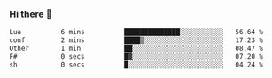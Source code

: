 ### Hi there 👋

<!--
**gustavkrist/gustavkrist** is a ✨ _special_ ✨ repository because its `README.md` (this file) appears on your GitHub profile.

Here are some ideas to get you started:

- 🔭 I’m currently working on ...
- 🌱 I’m currently learning ...
- 👯 I’m looking to collaborate on ...
- 🤔 I’m looking for help with ...
- 💬 Ask me about ...
- 📫 How to reach me: ...
- 😄 Pronouns: ...
- ⚡ Fun fact: ...
-->

<!--START_SECTION:waka-->

```txt
Lua          6 mins          ██████████████░░░░░░░░░░░   56.64 %
conf         2 mins          ████▒░░░░░░░░░░░░░░░░░░░░   17.23 %
Other        1 min           ██░░░░░░░░░░░░░░░░░░░░░░░   08.47 %
F#           0 secs          █▓░░░░░░░░░░░░░░░░░░░░░░░   07.20 %
sh           0 secs          █░░░░░░░░░░░░░░░░░░░░░░░░   04.24 %
```

<!--END_SECTION:waka-->
